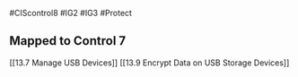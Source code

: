 #CIScontrol8 #IG2  #IG3 #Protect 

## Mapped to Control 7
[[13.7 Manage USB Devices]]
[[13.9 Encrypt Data on USB Storage Devices]]



